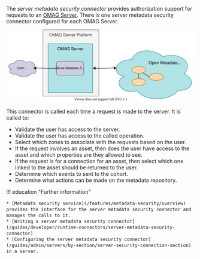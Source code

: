 <!-- SPDX-License-Identifier: CC-BY-4.0 -->
<!-- Copyright Contributors to the Egeria project. -->

The *server metadata security connector* provides authorization support for requests to an [OMAG Server](/concepts/omag-server).  There is one server metadata security connector configured for each OMAG Server.

![Server Metadata Security Connector](/connectors/metadata-security/server-metadata-security-connector.svg)

This connector is called each time a request is made to the server.  It is called to:

* Validate the user has access to the server.
* Validate the user has access to the called operation.
* Select which zones to associate with the requests based on the user.
* If the request involves an asset, then does the user have access to the asset and which properties are they allowed to see.
* If the request is for a connection for an asset, then select which one linked to the asset should be returned to the user.
* Determine which events to sent to the cohort.
* Determine what actions can be made on the metadata repository.

!!! education "Further information"

    * [Metadata security service](/features/metadata-security/overview) provides the interface for the server metadata security connector and manages the calls to it.
    * [Writing a server metadata security connector](/guides/developer/runtime-connectors/server-metadata-security-connector)
    * [Configuring the server metadata security connector](/guides/admin/servers/by-section/server-security-connection-section) in a server.


